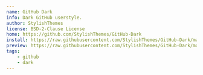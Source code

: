 ```yaml
---
name: GitHub Dark
info: Dark GitHub userstyle.
author: StylishThemes
license: BSD-2-Clause License
home: https://github.com/StylishThemes/GitHub-Dark
install: https://raw.githubusercontent.com/StylishThemes/GitHub-Dark/master/github-dark.user.css
preview: https://raw.githubusercontent.com/StylishThemes/GitHub-Dark/master/images/screenshot.png
tags:
    - github
    - dark
---
```

